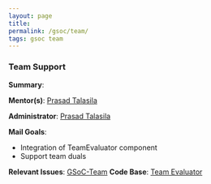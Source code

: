 ```yaml
---
layout: page
title:
permalink: /gsoc/team/
tags: gsoc team
---
```


### Team Support

**Summary**:

**Mentor(s)**: [Prasad Talasila](http://prasad.talasila.in)

**Administrator**: [Prasad Talasila](http://prasad.talasila.in)

**Mail Goals**:
* Integration of TeamEvaluator component
* Support team duals

**Relevant Issues**: [GSoC-Team](https://github.com/AutolabJS/TeamEvaluator/issues)
**Code Base**: [Team Evaluator](https://github.com/AutolabJS/TeamEvaluator/tree/dev)
